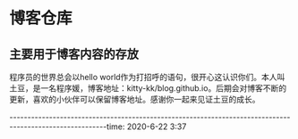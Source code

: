 # 博客仓库
## 主要用于博客内容的存放

程序员的世界总会以hello world作为打招呼的语句，很开心这认识你们。本人叫土豆，是一名程序媛，博客地址：kitty-kk/blog.github.io。后期会对博客不断的更新，喜欢的小伙伴可以保留博客地址。感谢你一起来见证土豆的成长。 

---------------------------------------------------------------------------------------------------------time: 2020-6-22 3:37
